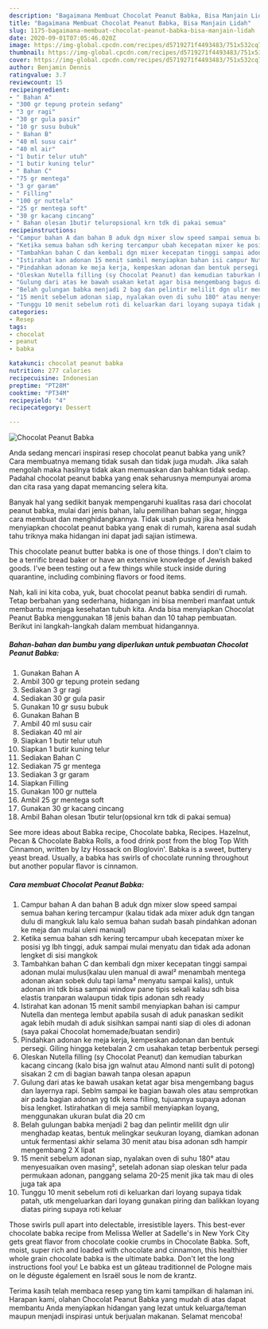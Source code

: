 ```yaml
---
description: "Bagaimana Membuat Chocolat Peanut Babka, Bisa Manjain Lidah"
title: "Bagaimana Membuat Chocolat Peanut Babka, Bisa Manjain Lidah"
slug: 1175-bagaimana-membuat-chocolat-peanut-babka-bisa-manjain-lidah
date: 2020-09-01T07:05:46.020Z
image: https://img-global.cpcdn.com/recipes/d5719271f4493483/751x532cq70/chocolat-peanut-babka-foto-resep-utama.jpg
thumbnail: https://img-global.cpcdn.com/recipes/d5719271f4493483/751x532cq70/chocolat-peanut-babka-foto-resep-utama.jpg
cover: https://img-global.cpcdn.com/recipes/d5719271f4493483/751x532cq70/chocolat-peanut-babka-foto-resep-utama.jpg
author: Benjamin Dennis
ratingvalue: 3.7
reviewcount: 15
recipeingredient:
- " Bahan A"
- "300 gr tepung protein sedang"
- "3 gr ragi"
- "30 gr gula pasir"
- "10 gr susu bubuk"
- " Bahan B"
- "40 ml susu cair"
- "40 ml air"
- "1 butir telur utuh"
- "1 butir kuning telur"
- " Bahan C"
- "75 gr mentega"
- "3 gr garam"
- " Filling"
- "100 gr nuttela"
- "25 gr mentega soft"
- "30 gr kacang cincang"
- " Bahan olesan 1butir teluropsional krn tdk di pakai semua"
recipeinstructions:
- "Campur bahan A dan bahan B aduk dgn mixer slow speed sampai semua bahan kering tercampur (kalau tidak ada mixer aduk dgn tangan dulu di mangkuk lalu kalo semua bahan sudah basah pindahkan adonan ke meja dan mulai uleni manual)"
- "Ketika semua bahan sdh kering tercampur ubah kecepatan mixer ke posisi yg lbh tinggi, aduk sampai mulai menyatu dan tidak ada adonan lengket di sisi mangkok"
- "Tambahkan bahan C dan kembali dgn mixer kecepatan tinggi sampai adonan mulai mulus(kalau ulen manual di awal² menambah mentega adonan akan sobek dulu tapi lama² menyatu sampai kalis), untuk adonan ini tdk bisa sampai window pane tipis sekali kalau sdh bisa elastis tranparan walaupun tidak tipis adonan sdh ready"
- "Istirahat kan adonan 15 menit sambil menyiapkan bahan isi campur Nutella dan mentega lembut apabila susah di aduk panaskan sedikit agak lebih mudah di aduk sisihkan sampai nanti siap di oles di adonan (saya pakai Chocolat homemade/buatan sendiri)"
- "Pindahkan adonan ke meja kerja, kempeskan adonan dan bentuk persegi. Giling hingga ketebalan 2 cm usahakan tetap berbentuk persegi"
- "Oleskan Nutella filling (sy Chocolat Peanut) dan kemudian taburkan kacang cincang (kalo bisa jgn walnut atau Almond nanti sulit di potong) sisakan 2 cm di bagian bawah tanpa olesan apapun"
- "Gulung dari atas ke bawah usakan ketat agar bisa mengembang bagus dan layernya rapi. Seblm sampai ke bagian bawah oles atau semprotkan air pada bagian adonan yg tdk kena filling, tujuannya supaya adonan bisa lengket. Istirahatkan di meja sambil menyiapkan loyang, menggunakan ukuran bulat dia 20 cm"
- "Belah gulungan babka menjadi 2 bag dan pelintir melilit dgn ulir menghadap keatas, bentuk melingkar seukuran loyang, diamkan adonan untuk fermentasi akhir selama 30 menit atau bisa adonan sdh hampir mengembang 2 X lipat"
- "15 menit sebelum adonan siap, nyalakan oven di suhu 180° atau menyesuaikan oven masing², setelah adonan siap oleskan telur pada permukaan adonan, panggang selama 20-25 menit jika tak mau di oles juga tak apa"
- "Tunggu 10 menit sebelum roti di keluarkan dari loyang supaya tidak patah, utk mengeluarkan dari loyang gunakan piring dan balikkan loyang diatas piring supaya roti keluar"
categories:
- Resep
tags:
- chocolat
- peanut
- babka

katakunci: chocolat peanut babka 
nutrition: 277 calories
recipecuisine: Indonesian
preptime: "PT28M"
cooktime: "PT34M"
recipeyield: "4"
recipecategory: Dessert

---
```



![Chocolat Peanut Babka](https://img-global.cpcdn.com/recipes/d5719271f4493483/751x532cq70/chocolat-peanut-babka-foto-resep-utama.jpg)

Anda sedang mencari inspirasi resep chocolat peanut babka yang unik? Cara membuatnya memang tidak susah dan tidak juga mudah. Jika salah mengolah maka hasilnya tidak akan memuaskan dan bahkan tidak sedap. Padahal chocolat peanut babka yang enak seharusnya mempunyai aroma dan cita rasa yang dapat memancing selera kita.

Banyak hal yang sedikit banyak mempengaruhi kualitas rasa dari chocolat peanut babka, mulai dari jenis bahan, lalu pemilihan bahan segar, hingga cara membuat dan menghidangkannya. Tidak usah pusing jika hendak menyiapkan chocolat peanut babka yang enak di rumah, karena asal sudah tahu triknya maka hidangan ini dapat jadi sajian istimewa.

This chocolate peanut butter babka is one of those things. I don&#39;t claim to be a terrific bread baker or have an extensive knowledge of Jewish baked goods. I&#39;ve been testing out a few things while stuck inside during quarantine, including combining flavors or food items.


Nah, kali ini kita coba, yuk, buat chocolat peanut babka sendiri di rumah. Tetap berbahan yang sederhana, hidangan ini bisa memberi manfaat untuk membantu menjaga kesehatan tubuh kita. Anda bisa menyiapkan Chocolat Peanut Babka menggunakan 18 jenis bahan dan 10 tahap pembuatan. Berikut ini langkah-langkah dalam membuat hidangannya.

<!--inarticleads1-->

##### Bahan-bahan dan bumbu yang diperlukan untuk pembuatan Chocolat Peanut Babka:

1. Gunakan  Bahan A
1. Ambil 300 gr tepung protein sedang
1. Sediakan 3 gr ragi
1. Sediakan 30 gr gula pasir
1. Gunakan 10 gr susu bubuk
1. Gunakan  Bahan B
1. Ambil 40 ml susu cair
1. Sediakan 40 ml air
1. Siapkan 1 butir telur utuh
1. Siapkan 1 butir kuning telur
1. Sediakan  Bahan C
1. Sediakan 75 gr mentega
1. Sediakan 3 gr garam
1. Siapkan  Filling
1. Gunakan 100 gr nuttela
1. Ambil 25 gr mentega soft
1. Gunakan 30 gr kacang cincang
1. Ambil  Bahan olesan 1butir telur(opsional krn tdk di pakai semua)


See more ideas about Babka recipe, Chocolate babka, Recipes. Hazelnut, Pecan &amp; Chocolate Babka Rolls, a food drink post from the blog Top With Cinnamon, written by Izy Hossack on Bloglovin&#39;. Babka is a sweet, buttery yeast bread. Usually, a babka has swirls of chocolate running throughout but another popular flavor is cinnamon. 

<!--inarticleads2-->

##### Cara membuat Chocolat Peanut Babka:

1. Campur bahan A dan bahan B aduk dgn mixer slow speed sampai semua bahan kering tercampur (kalau tidak ada mixer aduk dgn tangan dulu di mangkuk lalu kalo semua bahan sudah basah pindahkan adonan ke meja dan mulai uleni manual)
1. Ketika semua bahan sdh kering tercampur ubah kecepatan mixer ke posisi yg lbh tinggi, aduk sampai mulai menyatu dan tidak ada adonan lengket di sisi mangkok
1. Tambahkan bahan C dan kembali dgn mixer kecepatan tinggi sampai adonan mulai mulus(kalau ulen manual di awal² menambah mentega adonan akan sobek dulu tapi lama² menyatu sampai kalis), untuk adonan ini tdk bisa sampai window pane tipis sekali kalau sdh bisa elastis tranparan walaupun tidak tipis adonan sdh ready
1. Istirahat kan adonan 15 menit sambil menyiapkan bahan isi campur Nutella dan mentega lembut apabila susah di aduk panaskan sedikit agak lebih mudah di aduk sisihkan sampai nanti siap di oles di adonan (saya pakai Chocolat homemade/buatan sendiri)
1. Pindahkan adonan ke meja kerja, kempeskan adonan dan bentuk persegi. Giling hingga ketebalan 2 cm usahakan tetap berbentuk persegi
1. Oleskan Nutella filling (sy Chocolat Peanut) dan kemudian taburkan kacang cincang (kalo bisa jgn walnut atau Almond nanti sulit di potong) sisakan 2 cm di bagian bawah tanpa olesan apapun
1. Gulung dari atas ke bawah usakan ketat agar bisa mengembang bagus dan layernya rapi. Seblm sampai ke bagian bawah oles atau semprotkan air pada bagian adonan yg tdk kena filling, tujuannya supaya adonan bisa lengket. Istirahatkan di meja sambil menyiapkan loyang, menggunakan ukuran bulat dia 20 cm
1. Belah gulungan babka menjadi 2 bag dan pelintir melilit dgn ulir menghadap keatas, bentuk melingkar seukuran loyang, diamkan adonan untuk fermentasi akhir selama 30 menit atau bisa adonan sdh hampir mengembang 2 X lipat
1. 15 menit sebelum adonan siap, nyalakan oven di suhu 180° atau menyesuaikan oven masing², setelah adonan siap oleskan telur pada permukaan adonan, panggang selama 20-25 menit jika tak mau di oles juga tak apa
1. Tunggu 10 menit sebelum roti di keluarkan dari loyang supaya tidak patah, utk mengeluarkan dari loyang gunakan piring dan balikkan loyang diatas piring supaya roti keluar


Those swirls pull apart into delectable, irresistible layers. This best-ever chocolate babka recipe from Melissa Weller at Sadelle&#39;s in New York City gets great flavor from chocolate cookie crumbs in Chocolate Babka. Soft, moist, super rich and loaded with chocolate and cinnamon, this healthier whole grain chocolate babka is the ultimate babka. Don&#39;t let the long instructions fool you! Le babka est un gâteau traditionnel de Pologne mais on le déguste également en Israël sous le nom de krantz. 

Terima kasih telah membaca resep yang tim kami tampilkan di halaman ini. Harapan kami, olahan Chocolat Peanut Babka yang mudah di atas dapat membantu Anda menyiapkan hidangan yang lezat untuk keluarga/teman maupun menjadi inspirasi untuk berjualan makanan. Selamat mencoba!
